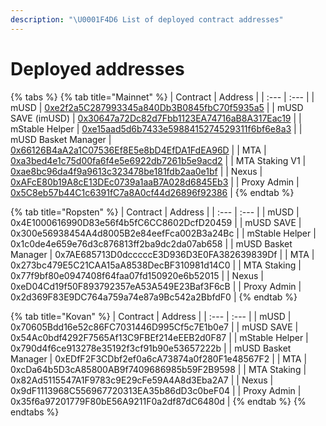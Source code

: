 ```yaml
---
description: "\U0001F4D6 List of deployed contract addresses"
---
```


# Deployed addresses

{% tabs %}
{% tab title="Mainnet" %}
| Contract | Address |
| :--- | :--- |
| mUSD | [0xe2f2a5C287993345a840Db3B0845fbC70f5935a5](https://etherscan.io/address/0xe2f2a5C287993345a840Db3B0845fbC70f5935a5) |
| mUSD SAVE \(imUSD\) | [0x30647a72Dc82d7Fbb1123EA74716aB8A317Eac19](https://etherscan.io/address/0x30647a72Dc82d7Fbb1123EA74716aB8A317Eac19) |
| mStable Helper | [0xe15aad5d6b7433e5988415274529311f6bf6e8a3](https://etherscan.io/address/0xe15aad5d6b7433e5988415274529311f6bf6e8a3) |
| mUSD Basket Manager | [0x66126B4aA2a1C07536Ef8E5e8bD4EfDA1FdEA96D](https://etherscan.io/address/0x66126B4aA2a1C07536Ef8E5e8bD4EfDA1FdEA96D) |
| MTA | [0xa3bed4e1c75d00fa6f4e5e6922db7261b5e9acd2](https://etherscan.io/address/0xa3bed4e1c75d00fa6f4e5e6922db7261b5e9acd2) |
| MTA Staking V1 | [0xae8bc96da4f9a9613c323478be181fdb2aa0e1bf](https://etherscan.io/address/0xae8bc96da4f9a9613c323478be181fdb2aa0e1bf) |
| Nexus | [0xAFcE80b19A8cE13DEc0739a1aaB7A028d6845Eb3](https://etherscan.io/address/0xAFcE80b19A8cE13DEc0739a1aaB7A028d6845Eb3) |
| Proxy Admin | [0x5C8eb57b44C1c6391fC7a8A0cf44d26896f92386](https://etherscan.io/address/0x5C8eb57b44C1c6391fC7a8A0cf44d26896f92386) |
{% endtab %}

{% tab title="Ropsten" %}
| Contract | Address |
| :--- | :--- |
| mUSD | 0x4E1000616990D83e56f4b5fC6CC8602DcfD20459 |
| mUSD SAVE | 0x300e56938454A4d8005B2e84eefFca002B3a24Bc |
| mStable Helper | 0x1c0de4e659e76d3c876813ff2ba9dc2da07ab658 |
| mUSD Basket Manager | 0x7AE685713D0dcccccE3D936D3E0FA382639839Df |
| MTA | 0x273bc479E5C21CAA15aA8538DecBF310981d14C0 |
| MTA Staking | 0x77f9bf80e0947408f64faa07fd150920e6b52015 |
| Nexus | 0xeD04Cd19f50F893792357eA53A549E23Baf3F6cB |
| Proxy Admin | 0x2d369F83E9DC764a759a74e87a9Bc542a2BbfdF0 |
{% endtab %}

{% tab title="Kovan" %}
| Contract | Address |
| :--- | :--- |
| mUSD | 0x70605Bdd16e52c86FC7031446D995Cf5c7E1b0e7 |
| mUSD SAVE | 0x54Ac0bdf4292F7565Af13C9FBEf214eEEB2d0F87 |
| mStable Helper | 0x790d4f6ce913278e35192f3cf91b90e53657222b |
| mUSD Basket Manager | 0xEDfF2F3CDbf2ef0a6cA73874a0f280F1e48567F2 |
| MTA | 0xcDa64b5D3cA85800AB9f7409686985b59F2B9598 |
| MTA Staking | 0x82Ad5115547A1F9783c9E29cFe59A4A8d3Eba2A7 |
| Nexus | 0x9dF1113968C556967720313EA35b86dD3c0beF04 |
| Proxy Admin | 0x35f6a97201779F80bE56A9211F0a2df87dC6480d |
{% endtab %}
{% endtabs %}



